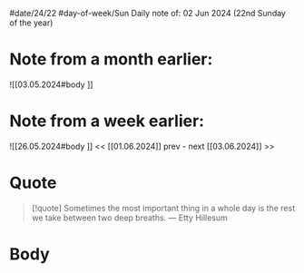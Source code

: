 
#date/24/22
#day-of-week/Sun
Daily note of: 02 Jun 2024 (22nd Sunday of the year)

# Note from a month earlier:
![[03.05.2024#body ]]

# Note from a week earlier:
![[26.05.2024#body ]]
 << [[01.06.2024]] prev - next [[03.06.2024]] >>
# Quote

> [!quote] Sometimes the most important thing in a whole day is the rest we take between two deep breaths.
> — Etty Hillesum
# Body

